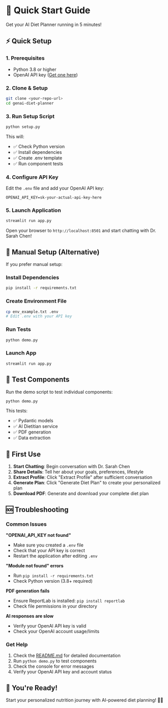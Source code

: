 # 🚀 Quick Start Guide

Get your AI Diet Planner running in 5 minutes!

## ⚡ Quick Setup

### 1. Prerequisites
- Python 3.8 or higher
- OpenAI API key ([Get one here](https://platform.openai.com/api-keys))

### 2. Clone & Setup
```bash
git clone <your-repo-url>
cd genai-diet-planner
```

### 3. Run Setup Script
```bash
python setup.py
```

This will:
- ✅ Check Python version
- ✅ Install dependencies
- ✅ Create .env template
- ✅ Run component tests

### 4. Configure API Key
Edit the `.env` file and add your OpenAI API key:
```env
OPENAI_API_KEY=sk-your-actual-api-key-here
```

### 5. Launch Application
```bash
streamlit run app.py
```

Open your browser to `http://localhost:8501` and start chatting with Dr. Sarah Chen!

## 🔧 Manual Setup (Alternative)

If you prefer manual setup:

### Install Dependencies
```bash
pip install -r requirements.txt
```

### Create Environment File
```bash
cp env_example.txt .env
# Edit .env with your API key
```

### Run Tests
```bash
python demo.py
```

### Launch App
```bash
streamlit run app.py
```

## 🧪 Test Components

Run the demo script to test individual components:
```bash
python demo.py
```

This tests:
- ✅ Pydantic models
- ✅ AI Dietitian service
- ✅ PDF generation
- ✅ Data extraction

## 🎯 First Use

1. **Start Chatting**: Begin conversation with Dr. Sarah Chen
2. **Share Details**: Tell her about your goals, preferences, lifestyle
3. **Extract Profile**: Click "Extract Profile" after sufficient conversation
4. **Generate Plan**: Click "Generate Diet Plan" to create your personalized plan
5. **Download PDF**: Generate and download your complete diet plan

## 🆘 Troubleshooting

### Common Issues

**"OPENAI_API_KEY not found"**
- Make sure you created a `.env` file
- Check that your API key is correct
- Restart the application after editing `.env`

**"Module not found" errors**
- Run `pip install -r requirements.txt`
- Check Python version (3.8+ required)

**PDF generation fails**
- Ensure ReportLab is installed: `pip install reportlab`
- Check file permissions in your directory

**AI responses are slow**
- Verify your OpenAI API key is valid
- Check your OpenAI account usage/limits

### Get Help

1. Check the [README.md](README.md) for detailed documentation
2. Run `python demo.py` to test components
3. Check the console for error messages
4. Verify your OpenAI API key and account status

## 🎉 You're Ready!

Start your personalized nutrition journey with AI-powered diet planning! 🥗✨
